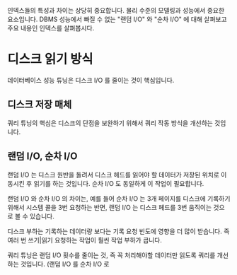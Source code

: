 인덱스들의 특성과 차이는 상당히 중요합니다. 물리 수준의 모델링과 성능에서 중요한 요소입니다. DBMS 성능에서 빠질 수 없는 "랜덤 I/O" 와 "순차 I/O" 에 대해 살펴보고 주요 내용인 인덱스를 살펴봅시다.

# 디스크 읽기 방식
데이터베이스 성능 튜닝은 디스크 I/O 를 줄이는 것이 핵심입니다.

## 디스크 저장 매체
쿼리 튜닝의 핵심은 디스크의 단점을 보완하기 위해서 쿼리 작동 방식을 개선하는 것입니다.

## 랜덤 I/O, 순차 I/O
랜덤 I/O 는 디스크 원반을 돌려서 디스크 헤드를 읽어야 할 데이터가 저장된 위치로 이동시킨 후 읽기를 하는 것입니다. 순차 I/O 도 동일하게 이 작업이 필요합니다.  

랜덤 I/O 와 순차 I/O 의 차이는, 예를 들어 순차 I/O 는 3개 페이지를 디스크에 기록하기 위해서 시스템 콜을 3번 요청하는 반면, 랜덤 I/O 는 디스크 페드를 3번 움직이는 것으로 볼 수 있습니다.

디스크 부하는 기록하는 데이터량 보다는 기록 요청 빈도에 영향을 더 많이 받습니다. 즉 여러 번 쓰기|읽기 요청하는 작업이 훨씬 작업 부하가 큽니다. 

쿼리 튜닝은 랜덤 I/O 횟수를 줄이는 것, 즉 꼭 처리해야할 데이터만 읽도록 쿼리를 개선하는 것입니다. (랜덤 I/O 를 순차 I/O 로 
<!--stackedit_data:
eyJoaXN0b3J5IjpbLTc4NjQ5MTA5OSwxMTg3ODQ4NTEsNzUwOT
k1MzAxLC00NzcwMTYwNTMsMTkwMjkwNTAxNF19
-->